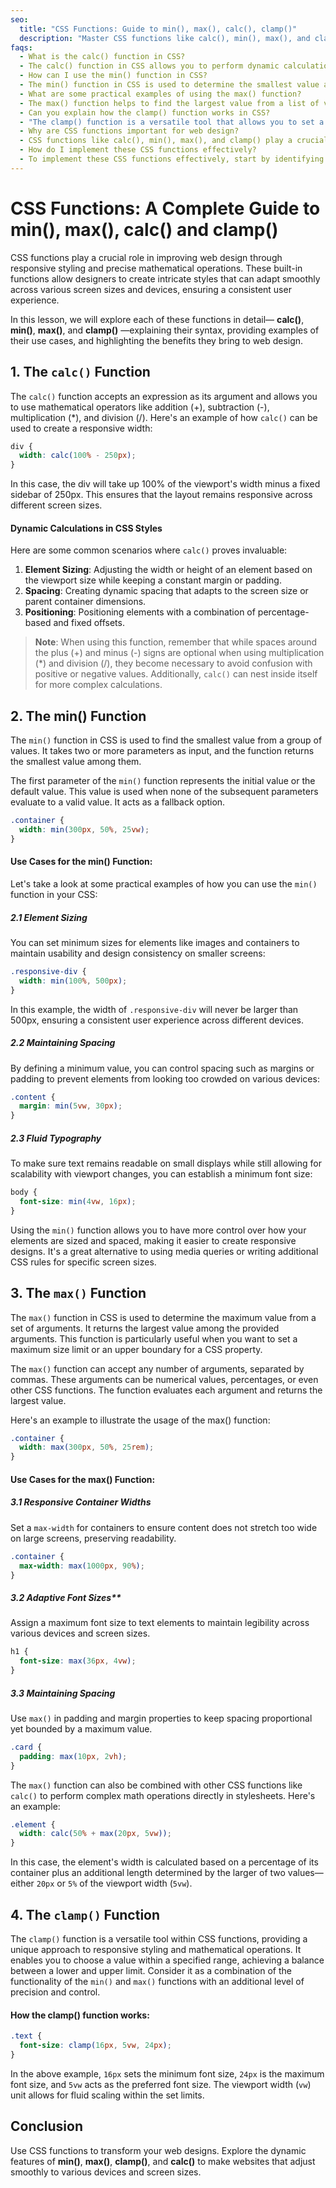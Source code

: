 ```yaml
---
seo:
  title: "CSS Functions: Guide to min(), max(), calc(), clamp()"
  description: "Master CSS functions like calc(), min(), max(), and clamp() for responsive designs. Learn syntax, examples, and benefits to elevate your web design."
faqs:
  - What is the calc() function in CSS?
  - The calc() function in CSS allows you to perform dynamic calculations for CSS property values. It accepts an expression as its argument, enabling you to combine different units and values to create responsive designs.
  - How can I use the min() function in CSS?
  - The min() function in CSS is used to determine the smallest value among a set of provided values. This can be particularly useful for setting responsive dimensions, ensuring that elements do not exceed a certain size while maintaining flexibility.
  - What are some practical examples of using the max() function?
  - The max() function helps to find the largest value from a list of values. Common use cases include setting a max-width for containers or ensuring that text remains legible by capping font sizes, making it essential for responsive design.
  - Can you explain how the clamp() function works in CSS?
  - "The clamp() function is a versatile tool that allows you to set a value that can grow and shrink between defined minimum and maximum limits. For example, 'font-size: clamp(16px, 5vw, 24px);' ensures that the font size will be at least 16px and at most 24px, scaling fluidly based on the viewport width."
  - Why are CSS functions important for web design?
  - CSS functions like calc(), min(), max(), and clamp() play a crucial role in enhancing web design by providing greater flexibility and control over layout and styling. They enable dynamic calculations and responsive adjustments, allowing designers to create more adaptable interfaces.
  - How do I implement these CSS functions effectively?
  - To implement these CSS functions effectively, start by identifying areas in your design where responsiveness is key. Use calc() for complex calculations involving multiple units, min() and max() for controlling sizes based on conditions, and clamp() for fluid typography. Testing across devices will help ensure optimal performance.
---
```


# CSS Functions: A Complete Guide to min(), max(), calc() and clamp()

CSS functions play a crucial role in improving web design through responsive styling and precise mathematical operations. These built-in functions allow designers to create intricate styles that can adapt smoothly across various screen sizes and devices, ensuring a consistent user experience.

In this lesson, we will explore each of these functions in detail— **calc()**, **min()**, **max()**, and **clamp()** —explaining their syntax, providing examples of their use cases, and highlighting the benefits they bring to web design.

## 1. The `calc()` Function

The `calc()` function accepts an expression as its argument and allows you to use mathematical operators like addition (+), subtraction (-), multiplication (\*), and division (/). Here's an example of how `calc()` can be used to create a responsive width:

```css
div {
  width: calc(100% - 250px);
}
```

In this case, the div will take up 100% of the viewport's width minus a fixed sidebar of 250px. This ensures that the layout remains responsive across different screen sizes.

#### Dynamic Calculations in CSS Styles

Here are some common scenarios where `calc()` proves invaluable:

1.  **Element Sizing**: Adjusting the width or height of an element based on the viewport size while keeping a constant margin or padding.
2.  **Spacing**: Creating dynamic spacing that adapts to the screen size or parent container dimensions.
3.  **Positioning**: Positioning elements with a combination of percentage-based and fixed offsets.

> **Note**: When using this function, remember that while spaces around the plus (+) and minus (-) signs are optional when using multiplication (\*) and division (/), they become necessary to avoid confusion with positive or negative values. Additionally, `calc()` can nest inside itself for more complex calculations.

## 2. The min() Function

The `min()` function in CSS is used to find the smallest value from a group of values. It takes two or more parameters as input, and the function returns the smallest value among them.

The first parameter of the `min()` function represents the initial value or the default value. This value is used when none of the subsequent parameters evaluate to a valid value. It acts as a fallback option.

```css
.container {
  width: min(300px, 50%, 25vw);
}
```

#### **Use Cases for the min() Function:**

Let's take a look at some practical examples of how you can use the `min()` function in your CSS:

##### 2.1 Element Sizing

You can set minimum sizes for elements like images and containers to maintain usability and design consistency on smaller screens:

```css
.responsive-div {
  width: min(100%, 500px);
}
```

In this example, the width of `.responsive-div` will never be larger than 500px, ensuring a consistent user experience across different devices.

##### 2.2 Maintaining Spacing

By defining a minimum value, you can control spacing such as margins or padding to prevent elements from looking too crowded on various devices:

```css
.content {
  margin: min(5vw, 30px);
}
```

##### 2.3 Fluid Typography

To make sure text remains readable on small displays while still allowing for scalability with viewport changes, you can establish a minimum font size:

```css
body {
  font-size: min(4vw, 16px);
}
```

Using the `min()` function allows you to have more control over how your elements are sized and spaced, making it easier to create responsive designs. It's a great alternative to using media queries or writing additional CSS rules for specific screen sizes.

## 3. The `max()` Function

The `max()` function in CSS is used to determine the maximum value from a set of arguments. It returns the largest value among the provided arguments. This function is particularly useful when you want to set a maximum size limit or an upper boundary for a CSS property.

The `max()` function can accept any number of arguments, separated by commas. These arguments can be numerical values, percentages, or even other CSS functions. The function evaluates each argument and returns the largest value.

Here's an example to illustrate the usage of the max() function:

```css
.container {
  width: max(300px, 50%, 25rem);
}
```

#### **Use Cases for the max() Function:**

##### 3.1 Responsive Container Widths

Set a `max-width` for containers to ensure content does not stretch too wide on large screens, preserving readability.

```css
.container {
  max-width: max(1000px, 90%);
}
```

##### 3.2 Adaptive Font Sizes\*\*

Assign a maximum font size to text elements to maintain legibility across various devices and screen sizes.

```css
h1 {
  font-size: max(36px, 4vw);
}
```

##### 3.3 Maintaining Spacing

Use `max()` in padding and margin properties to keep spacing proportional yet bounded by a maximum value.

```css
.card {
  padding: max(10px, 2vh);
}
```

The `max()` function can also be combined with other CSS functions like `calc()` to perform complex math operations directly in stylesheets. Here's an example:

```css
.element {
  width: calc(50% + max(20px, 5vw));
}
```

In this case, the element's width is calculated based on a percentage of its container plus an additional length determined by the larger of two values—either `20px` or `5%` of the viewport width (`5vw`).

## 4. The `clamp()` Function

The `clamp()` function is a versatile tool within CSS functions, providing a unique approach to responsive styling and mathematical operations. It enables you to choose a value within a specified range, achieving a balance between a lower and upper limit. Consider it as a combination of the functionality of the `min()` and `max()` functions with an additional level of precision and control.

#### How the clamp() function works:

```css
.text {
  font-size: clamp(16px, 5vw, 24px);
}
```

In the above example, `16px` sets the minimum font size, `24px` is the maximum font size, and `5vw` acts as the preferred font size. The viewport width (`vw`) unit allows for fluid scaling within the set limits.

## Conclusion

Use CSS functions to transform your web designs. Explore the dynamic features of **min()**, **max()**, **clamp()**, and **calc()** to make websites that adjust smoothly to various devices and screen sizes.
